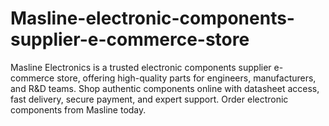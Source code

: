 # Masline-electronic-components-supplier-e-commerce-store
Masline Electronics is a trusted electronic components supplier e-commerce store, offering high-quality parts for engineers, manufacturers, and R&amp;D teams. Shop authentic components online with datasheet access, fast delivery, secure payment, and expert support. Order electronic components from Masline today.
